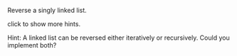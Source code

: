 Reverse a singly linked list.

click to show more hints.

Hint:
A linked list can be reversed either iteratively or recursively. Could you implement both?
